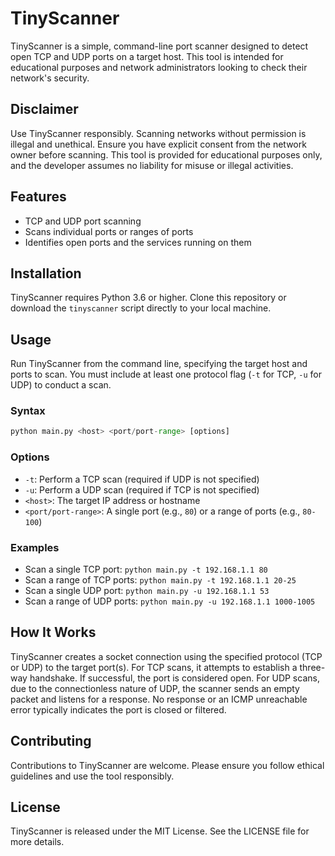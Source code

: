 # TinyScanner

TinyScanner is a simple, command-line port scanner designed to detect open TCP and UDP ports on a target host. This tool is intended for educational purposes and network administrators looking to check their network's security.

## Disclaimer

Use TinyScanner responsibly. Scanning networks without permission is illegal and unethical. Ensure you have explicit consent from the network owner before scanning. This tool is provided for educational purposes only, and the developer assumes no liability for misuse or illegal activities.

## Features

- TCP and UDP port scanning
- Scans individual ports or ranges of ports
- Identifies open ports and the services running on them

## Installation

TinyScanner requires Python 3.6 or higher. Clone this repository or download the `tinyscanner` script directly to your local machine.

## Usage

Run TinyScanner from the command line, specifying the target host and ports to scan. You must include at least one protocol flag (`-t` for TCP, `-u` for UDP) to conduct a scan.

### Syntax

```python
python main.py <host> <port/port-range> [options]
```

### Options

- `-t`: Perform a TCP scan (required if UDP is not specified)
- `-u`: Perform a UDP scan (required if TCP is not specified)
- `<host>`: The target IP address or hostname
- `<port/port-range>`: A single port (e.g., `80`) or a range of ports (e.g., `80-100`)

### Examples

- Scan a single TCP port: `python main.py -t 192.168.1.1 80`
- Scan a range of TCP ports: `python main.py -t 192.168.1.1 20-25`
- Scan a single UDP port: `python main.py -u 192.168.1.1 53`
- Scan a range of UDP ports: `python main.py -u 192.168.1.1 1000-1005`

## How It Works

TinyScanner creates a socket connection using the specified protocol (TCP or UDP) to the target port(s). For TCP scans, it attempts to establish a three-way handshake. If successful, the port is considered open. For UDP scans, due to the connectionless nature of UDP, the scanner sends an empty packet and listens for a response. No response or an ICMP unreachable error typically indicates the port is closed or filtered.

## Contributing

Contributions to TinyScanner are welcome. Please ensure you follow ethical guidelines and use the tool responsibly.

## License

TinyScanner is released under the MIT License. See the LICENSE file for more details.

